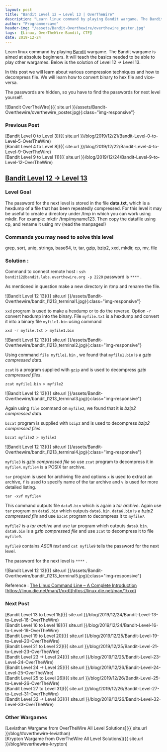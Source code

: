 ```yaml
---
layout: post
title: "Bandit Level 12 → Level 13 | OverTheWire"
description: "Learn linux command by playing Bandit wargame. The Bandit wargame is aimed at absolute beginners. It will teach the basics needed to be able to play other wargames. Below is the solution of Level 12 → Level 13. In this post we will learn about various compression techniques and how to decompress file. We will learn how to convert binary to hex file and vice-versa. The passwords are hidden, so you have to find the passwords for next level yourself."
author: "Programmercave"
header-img: "/assets/Bandit-Overthewire/overthewire_poster.jpg"
tags:  [Linux, OverTheWire-Bandit, CTF]
date: 2019-12-24
---
```


Learn linux command by playing [Bandit](https://overthewire.org/wargames/bandit/) wargame. The Bandit wargame is aimed at absolute beginners. It will teach the basics needed to be able to play other wargames. Below is the solution of Level 12 → Level 13. 

In this post we will learn about various compression techniques and how to decompress file. We will learn how to convert binary to hex file and vice-versa.

The passwords are hidden, so you have to find the passwords for next level yourself.

![Bandit OverTheWire]({{ site.url }}/assets/Bandit-Overthewire/overthewire_poster.jpg){:class="img-responsive"}

### Previous Post

[Bandit Level 0 to Level 3]({{ site.url }}/blog/2019/12/21/Bandit-Level-0-to-Level-5-OverTheWire)<br/>
[Bandit Level 4 to Level 8]({{ site.url }}/blog/2019/12/22/Bandit-Level-4-to-Level-9-OverTheWire)<br/>
[Bandit Level 9 to Level 11]({{ site.url }}/blog/2019/12/24/Bandit-Level-9-to-Level-12-OverTheWire)

## [Bandit Level 12 → Level 13](https://overthewire.org/wargames/bandit/bandit13.html)

### Level Goal

The password for the next level is stored in the file **data.txt**, which is a hexdump of a file that has been repeatedly compressed. For this level it may be useful to create a directory under /tmp in which you can work using mkdir. For example: mkdir /tmp/myname123. Then copy the datafile using cp, and rename it using mv (read the manpages!)

### Commands you may need to solve this level

grep, sort, uniq, strings, base64, tr, tar, gzip, bzip2, xxd, mkdir, cp, mv, file

### Solution : 

Command to connect remote host : `ssh bandit12@bandit.labs.overthewire.org -p 2220` password is `****` .

As mentioned in question make a new directory in /tmp and rename the file.

![Bandit Level 12 13]({{ site.url }}/assets/Bandit-Overthewire/bandit_l1213_terminal1.jpg){:class="img-responsive"}

`xxd` program is used to make a hexdump or to do the reverse. Option `-r` convert hexdump into the binary. File `myfile.txt` is a hexdump and convert it into a binary file `myfile1.bin` using command
```
xxd -r myfile.txt > myfile1.bin
```

![Bandit Level 12 13]({{ site.url }}/assets/Bandit-Overthewire/bandit_l1213_terminal2.jpg){:class="img-responsive"}

Using command `file myfile1.bin` , we found that `myfile1.bin` is a *gzip compressed data*.

`zcat` is a program supplied with `gzip` and is used to decompress *gzip compressed files*.
```
zcat myfile1.bin > myfile2
```

![Bandit Level 12 13]({{ site.url }}/assets/Bandit-Overthewire/bandit_l1213_terminal3.jpg){:class="img-responsive"}

Again using `file` command on `myfile2`, we found that it is *bzip2 compressed data*.

`bzcat` program is supplied with `bzip2` and is used to decompress *bzip2 compressed files*.
```
bzcat myfile2 > myfile3
```

![Bandit Level 12 13]({{ site.url }}/assets/Bandit-Overthewire/bandit_l1213_terminal4.jpg){:class="img-responsive"}


`myfile3` is *gzip compressed file* so use `zcat` program to decompress it in `myfile4`. `myfile4` is a POSIX tar archive.

`tar` program is used for archiving file and options `x` is used to extract an archive, `f` is used to specify name of the tar archive and `v` is used for more detailed listing.
```
tar -xvf myfile4
```

This command outputs file `data5.bin` which is again a *tar archive*. Again use `tar` program on `data5.bin` which outputs `data6.bin`. `data6.bin` is a *bzip2 compressed file* and use `bzcat` program to decompress it to `myfile7`.
 
`myfile7` is a *tar archive* and use tar program which outputs `data8.bin`. `data8.bin` is a *gzip compressed file* and use `zcat` to decompress it to file `myfile9`.

`myfile9` contains *ASCII text* and `cat myfile9` tells the password for the next level.

The password for the next level is `****` .

![Bandit Level 12 13]({{ site.url }}/assets/Bandit-Overthewire/bandit_l1213_terminal5.jpg){:class="img-responsive"}

Reference : [The Linux Command Line – A Complete Introduction](https://amzn.to/2PDVmZz)<br/>
[https://linux.die.net/man/1/xxd](https://linux.die.net/man/1/xxd)

### Next Post

[Bandit Level 13 to Level 15]({{ site.url }}/blog/2019/12/24/Bandit-Level-13-to-Level-16-OverTheWire)<br/>
[Bandit Level 16 to Level 18]({{ site.url }}/blog/2019/12/24/Bandit-Level-16-to-Level-19-OverTheWire)<br/>
[Bandit Level 19 to Level 20]({{ site.url }}/blog/2019/12/25/Bandit-Level-19-to-Level-20-OverTheWire)<br/>
[Bandit Level 21 to Level 22]({{ site.url }}/blog/2019/12/25/Bandit-Level-21-to-Level-23-OverTheWire)
<br/>
[Bandit Level 23 → Level 24]({{ site.url }}/blog/2019/12/25/Bandit-Level-23-Level-24-OverTheWire)<br/>
[Bandit Level 24 → Level 25]({{ site.url }}/blog/2019/12/26/Bandit-Level-24-Level-25-OverTheWire)<br/>
[Bandit Level 25 to Level 26]({{ site.url }}/blog/2019/12/26/Bandit-Level-25-to-Level-26-OverTheWire)<br/>
[Bandit Level 27 to Level 31]({{ site.url }}/blog/2019/12/26/Bandit-Level-27-to-Level-31-OverTheWire)<br/>
[Bandit Level 32 → Level 33]({{ site.url }}/blog/2019/12/26/Bandit-Level-32-Level-33-OverTheWire)<br/>

### Other Wargames
[Leviathan Wargame from OverTheWire All Level Solutions]({{ site.url }}/blog/#overthewire-leviathan)<br/> 
[Krypton Wargame from OverTheWire All Level Solutions]({{ site.url }}/blog/#overthewire-krypton)<br/>
